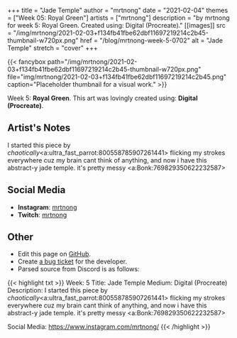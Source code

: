 +++
title =       "Jade Temple"
author =      "mrtnong"
date =        "2021-02-04"
themes =      ["Week 05: Royal Green"]
artists =     ["mrtnong"]
description = "by mrtnong for week 5: Royal Green. Created using: Digital (Procreate)."
[[images]]
              src = "/img/mrtnong/2021-02-03+f134fb41fbe62dbf11697219214c2b45-thumbnail-w720px.png"
              href = "/blog/mrtnong-week-5-0702"
              alt = "Jade Temple"
              stretch = "cover"
+++


{{< fancybox path="/img/mrtnong/2021-02-03+f134fb41fbe62dbf11697219214c2b45-thumbnail-w720px.png" file="img/mrtnong/2021-02-03+f134fb41fbe62dbf11697219214c2b45.png" caption="Placeholder thumbnail for a visual work." >}}


Week 5: **Royal Green**. This art was lovingly created using: **Digital (Procreate)**.

## Artist's Notes

I started this piece by *chaotically*<a:ultra_fast_parrot:800558785907261441>  flicking my strokes everywhere cuz my brain cant think of anything, and now i have this abstract-y jade temple. it's pretty messy <a:Bonk:769829350622232587>

## Social Media

- **Instagram**: <a href='https://instagram.com/mrtnong' target='_blank'>mrtnong</a>
- **Twitch**: <a href='https://twitch.tv/mrtnong' target='_blank'>mrtnong</a>

## Other

- Edit this page on [GitHub](https://github.com/teaminkling/web-refresh/edit/main/content/blog/mrtnong-week-5-0702.md).
- Create [a bug ticket](https://github.com/teaminkling/web-refresh/issues/new?assignees=&labels=bug&template=problem-report.md&title=) for the developer.
- Parsed source from Discord is as follows:

{{< highlight txt >}}
Week: 5
Title: Jade Temple 
Medium: Digital (Procreate)
Description: I started this piece by *chaotically*<a:ultra_fast_parrot:800558785907261441>  flicking my strokes everywhere cuz my brain cant think of anything, and now i have this abstract-y jade temple. it's pretty messy <a:Bonk:769829350622232587>  

Social Media: https://www.instagram.com/mrtnong/
{{< /highlight >}}